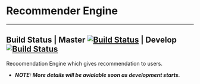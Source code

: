 # Recommender Engine
___

**Build Status**  |  Master [![Build Status](https://travis-ci.org/rajatguptarg/recommender_engine.svg)](https://travis-ci.org/rajatguptarg/recommender_engine)   | Develop [![Build Status](https://travis-ci.org/rajatguptarg/recommender_engine.svg?branch=develop)](https://travis-ci.org/rajatguptarg/recommender_engine)
-----------------



Recoomendation Engine which gives recommendation to users.

* ***NOTE: More details will be avialable soon as development starts.***
